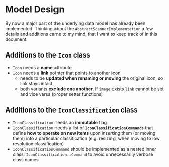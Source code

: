 # Model Design

By now a major part of the underlying data model has already been implemented.
Thinking about the `AbstractScannerImplementation` a few details and additions came to my mind, that I want to keep track of in this document.

## Additions to the `Icon` class
- `Icon` needs a **name** attribute
- `Icon` needs a **link** pointer that points to another icon
    - needs to be **updated when renaming or moving** the original icon, so link stays intact
    - both variants **exclude one another**. If `image` exists `link` cannot be set and vice versa (proper setter functions)
    
## Additions to the `IconClassification` class
- `IconClassification` needs an **immutable** flag
- `IconClassification` needs a list of **`IconClassificationCommands`** that define **how to operate on new items** upon inserting them (or moving them) into a particular classification (e.g. resizing, when moving to low resolution classification)
- `IconClassificationCommand` should be implemented as a nested inner class: `IconClassification::Command` to avoid unnecessarily verbose class names
